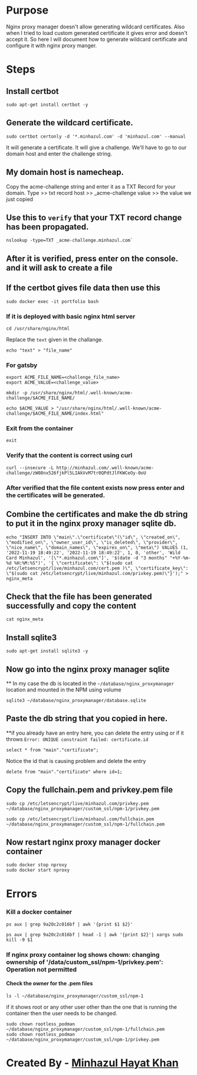 # Purpose
Nginx proxy manager doesn't allow generating wildcard certificates. Also when I tried to load custom generated certificate it gives error and doesn't accept it. So here I will document how to generate wildcard certificate and configure it with nginx proxy manger.

# Steps
## Install certbot
```
sudo apt-get install certbot -y
```

## Generate the wildcard certificate.
```
sudo certbot certonly -d '*.minhazul.com' -d 'minhazul.com' --manual
```

It will generate a certificate. It will give a challenge. We'll have to go to our domain host and enter the challenge string.

## My domain host is namecheap.
Copy the acme-challenge string and enter it as a TXT Record for your domain.
Type >> txt record
host >> _acme-challenge
value >> the value we just copied



## Use this to `verify` that your TXT record change has been propagated.
```
nslookup -type=TXT _acme-challenge.minhazul.com`
```

## After it is verified, press enter on the console. and it will ask to create a file
## If the certbot gives file data then use this
```
sudo docker exec -it portfolio bash
```

### If it is deployed with basic nginx html server
```
cd /usr/share/nginx/html
```

Replace the `text` given in the challange.
```
echo "text" > "file_name"
```

### For gatsby
```
export ACME_FILE_NAME=<challenge_file_name>
export ACME_VALUE=<challenge_value>

mkdir -p /usr/share/nginx/html/.well-known/acme-challenge/$ACME_FILE_NAME/

echo $ACME_VALUE > "/usr/share/nginx/html/.well-known/acme-challenge/$ACME_FILE_NAME/index.html"
```

### Exit from the container
```
exit
```

### Verify that the content is correct using curl
```
curl --insecure -L http://minhazul.com/.well-known/acme-challenge/zW08nx526fjkPl5LIAkVvM7tr0QPdtJlFKWCeOy-0oU
```

### After verified that the file content exists now press enter and the certificates will be generated.
## Combine the certificates and make the db string to put it in the nginx proxy manager sqlite db.
```
echo "INSERT INTO \"main\".\"certificate\"(\"id\", \"created_on\", \"modified_on\", \"owner_user_id\", \"is_deleted\", \"provider\", \"nice_name\", \"domain_names\", \"expires_on\", \"meta\") VALUES (1, '2022-11-19 18:49:22', '2022-11-19 18:49:22', 1, 0, 'other', 'Wild Card Minhazul', '[\"*.minhazul.com\"]', '$(date -d "3 months" "+%Y-%m-%d %H:%M:%S")', '{ \"certificate\": \"$(sudo cat /etc/letsencrypt/live/minhazul.com/cert.pem )\", \"certificate_key\": \"$(sudo cat /etc/letsencrypt/live/minhazul.com/privkey.pem)\"}');" > nginx_meta
```


## Check that the file has been generated successfully and **copy the content**
```
cat nginx_meta
```

## Install sqlite3
```
sudo apt-get install sqlite3 -y
```
## Now go into the nginx proxy manager sqlite
** In my case the db is located in the `~/database/nginx_proxymanager` location and mounted in the NPM using volume
```
sqlite3 ~/database/nginx_proxymanager/database.sqlite
```

## Paste the db string that you copied in here.
**if you already have an entry here, you can delete the entry using 
or if it throws `Error: UNIQUE constraint failed: certificate.id`

```
select * from "main"."certificate";
```

Notice the id that is causing problem and delete the entry
```
delete from "main"."certificate" where id=1;
```


## Copy the fullchain.pem and privkey.pem file
```
sudo cp /etc/letsencrypt/live/minhazul.com/privkey.pem ~/database/nginx_proxymanager/custom_ssl/npm-1/privkey.pem

sudo cp /etc/letsencrypt/live/minhazul.com/fullchain.pem ~/database/nginx_proxymanager/custom_ssl/npm-1/fullchain.pem
```

## Now restart nginx proxy manager docker container 
```
sudo docker stop nproxy
sudo docker start nproxy
```



# Errors

### Kill a docker container
`ps aux | grep 9a20c2c016bf | awk '{print $1 $2}'`

`ps aux | grep 9a20c2c016bf | head -1 | awk '{print $2}'| xargs sudo kill -9 $1`

### If nginx proxy container log shows **chown: changing ownership of '/data/custom_ssl/npm-1/privkey.pem': Operation not permitted**

#### Check the owner for the .pem files
```
ls -l ~/database/nginx_proxymanager/custom_ssl/npm-1
```
if it shows root or any other user other than the one that is running the container then the user needs to be changed.


```
sudo chown rootless_podman  ~/database/nginx_proxymanager/custom_ssl/npm-1/fullchain.pem
sudo chown rootless_podman  ~/database/nginx_proxymanager/custom_ssl/npm-1/privkey.pem
```



<!-- sudo ls -l /home/minhazvps/database/nginx_proxymanager/custom_ssl/npm-1
sudo unlink /home/minhazvps/database/nginx_proxymanager/custom_ssl/npm-1/fullchain.pem
sudo unlink /home/minhazvps/database/nginx_proxymanager/custom_ssl/npm-1/privkey.pem



sudo cp /etc/letsencrypt/live/minhazul.com/privkey.pem ~/database/nginx_proxymanager/custom_ssl/npm-1/privkey.pem
sudo cp /etc/letsencrypt/live/minhazul.com/fullchain.pem ~/database/nginx_proxymanager/custom_ssl/npm-1/fullchain.pem

sudo ln -sf /etc/letsencrypt/live/minhazul.com/privkey.pem ~/database/nginx_proxymanager/custom_ssl/npm-1/privkey.pem
sudo ln -sf /etc/letsencrypt/live/minhazul.com/fullchain.pem ~/database/nginx_proxymanager/custom_ssl/npm-1/fullchain.pem


sudo ln -sf /etc/letsencrypt/live/minhazul.com/cert.pem ~/database/nginx_proxymanager/letsencrypt/live/minhazul.com/cert.pem
sudo ln -sf /etc/letsencrypt/live/minhazul.com/chain.pem ~/database/nginx_proxymanager/letsencrypt/live/minhazul.com/chain.pem
sudo ln -sf /etc/letsencrypt/live/minhazul.com/fullchain.pem ~/database/nginx_proxymanager/letsencrypt/live/minhazul.com/fullchain.pem
sudo ln -sf /etc/letsencrypt/live/minhazul.com/privkey.pem ~/database/nginx_proxymanager/letsencrypt/live/minhazul.com/privkey.pem

sudo ln -sf /etc/letsencrypt/live/minhazul.com/cert.pem ~/database/nginx_proxymanager/letsencrypt/archive/minhazul.com/cert1.pem
sudo ln -sf /etc/letsencrypt/live/minhazul.com/chain.pem ~/database/nginx_proxymanager/letsencrypt/archive/minhazul.com/chain1.pem
sudo ln -sf /etc/letsencrypt/live/minhazul.com/fullchain.pem ~/database/nginx_proxymanager/letsencrypt/archive/minhazul.com/fullchain1.pem
sudo ln -sf /etc/letsencrypt/live/minhazul.com/privkey.pem ~/database/nginx_proxymanager/letsencrypt/archive/minhazul.com/privkey1.pem -->


#
# Created By - [Minhazul Hayat Khan](https://github.com/minhaz1217)
